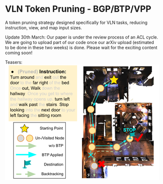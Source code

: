 # VLN Token Pruning - BGP/BTP/VPP
A token pruning strategy designed specifically for VLN tasks, reducing instruction, view, and map input sizes.

Update 30th March:
Our paper is under the review process of an ACL cycle. We are going to upload part of our code once our arXiv upload (estimated to be done in these two weeks) is done. Please wait for the exciting content coming soon!

Teasers:
![alt text](./example.png)

